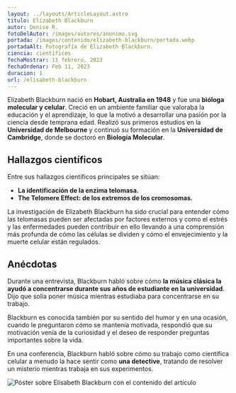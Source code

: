 ```yaml
---
layout: ../layouts/ArticleLayout.astro
titulo: Elizabeth Blackburn
autor: Denise R.
fotoDelAutor: /images/autores/anonimo.svg
portada: /images/contenido/elizabeth-blackburn/portada.webp
portadaAlt: Fotografía de Elizabeth Blackburn.
ciencia: científicos
fechaMostrar: 11 febrero, 2023
fechaOrdenar: Feb 11, 2023
duracion: 1
url: /elisabeth-blackburn
---
```


Elizabeth Blackburn nació en **Hobart, Australia en 1948** y fue una **bióloga molecular y celular**. Creció en un ambiente familiar que valoraba la educación y el aprendizaje, lo que la motivó a desarrollar una pasión por la ciencia desde temprana edad. Realizó sus primeros estudios en la **Universidad de Melbourne** y continuó su formación en la **Universidad de Cambridge**, donde se doctoró en **Biología Molecular**.

## Hallazgos científicos

Entre sus hallazgos científicos principales se sitúan:

- **La identificación de la enzima telomasa.**
- **The Telomere Effect: de los extremos de los cromosomas.**

La investigación de Elizabeth Blackburn ha sido crucial para entender cómo las telomasas pueden ser afectadas por factores externos y como el estrés y las enfermedades pueden contribuir en ello llevando a una comprensión más profunda de cómo las células se dividen y cómo el envejecimiento y la muerte celular están regulados.

## Anécdotas

Durante una entrevista, Blackburn habló sobre cómo **la música clásica la ayudó a concentrarse durante sus años de estudiante en la universidad**. Dijo que solía poner música mientras estudiaba para concentrarse en su trabajo.

Blackburn es conocida también por su sentido del humor y en una ocasión, cuando le preguntaron cómo se mantenía motivada, respondió que su motivación venía de la curiosidad y el deseo de responder preguntas importantes sobre la vida.

En una conferencia, Blackburn habló sobre cómo su trabajo como científica celular a menudo la hace sentir como **una detective**, tratando de resolver un misterio mientras trabaja en sus experimentos.

![Póster sobre Elisabeth Blackburn con el contenido del artículo](/images/contenido/elisabeth-blackburn/poster.webp)
